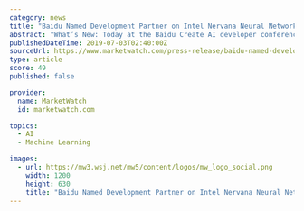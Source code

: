 ```yaml
---
category: news
title: "Baidu Named Development Partner on Intel Nervana Neural Network Processor for Training"
abstract: "What’s New: Today at the Baidu Create AI developer conference in Beijing, Intel Corporate Vice President Naveen Rao announced that Baidu* is collaborating with Intel on development of the new Intel® Nervana™ Neural Network Processor for Training (NNP-T)."
publishedDateTime: 2019-07-03T02:40:00Z
sourceUrl: https://www.marketwatch.com/press-release/baidu-named-development-partner-on-intel-nervana-neural-network-processor-for-training-2019-07-02
type: article
score: 49
published: false

provider:
  name: MarketWatch
  id: marketwatch.com

topics:
  - AI
  - Machine Learning

images:
  - url: https://mw3.wsj.net/mw5/content/logos/mw_logo_social.png
    width: 1200
    height: 630
    title: "Baidu Named Development Partner on Intel Nervana Neural Network Processor for Training"
---
```

